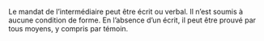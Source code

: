 Le mandat de l’intermédiaire peut être écrit ou verbal.
Il n’est soumis à aucune condition de forme.
En l’absence d’un écrit, il peut être prouvé par tous moyens, y compris par témoin.